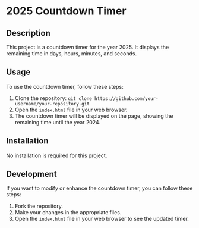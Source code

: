 # 2025 Countdown Timer

## Description

This project is a countdown timer for the year 2025. It displays the remaining time in days, hours, minutes, and seconds.

## Usage

To use the countdown timer, follow these steps:

1. Clone the repository: `git clone https://github.com/your-username/your-repository.git`
2. Open the `index.html` file in your web browser.
3. The countdown timer will be displayed on the page, showing the remaining time until the year 2024.

## Installation

No installation is required for this project.

## Development

If you want to modify or enhance the countdown timer, you can follow these steps:

1. Fork the repository.
2. Make your changes in the appropriate files.
3. Open the `index.html` file in your web browser to see the updated timer.
